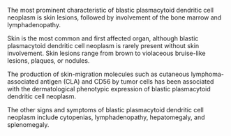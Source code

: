 The most prominent characteristic of blastic plasmacytoid dendritic cell neoplasm is skin lesions, followed by involvement of the bone marrow and lymphadenopathy.

Skin is the most common and first affected organ, although blastic plasmacytoid dendritic cell neoplasm is rarely present without skin involvement. Skin lesions range from brown to violaceous bruise-like lesions, plaques, or nodules.

The production of skin-migration molecules such as cutaneous lymphoma-associated antigen (CLA) and CD56 by tumor cells has been associated with the dermatological phenotypic expression of blastic plasmacytoid dendritic cell neoplasm.

The other signs and symptoms of blastic plasmacytoid dendritic cell neoplasm include cytopenias, lymphadenopathy, hepatomegaly, and splenomegaly.